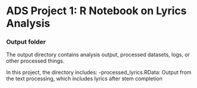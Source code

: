 # ADS Project 1:  R Notebook on Lyrics Analysis

### Output folder

The output directory contains analysis output, processed datasets, logs, or other processed things.

In this project, the directory includes:
-processed_lyrics.RData: Output from the text processing, which includes lyrics after stem completion